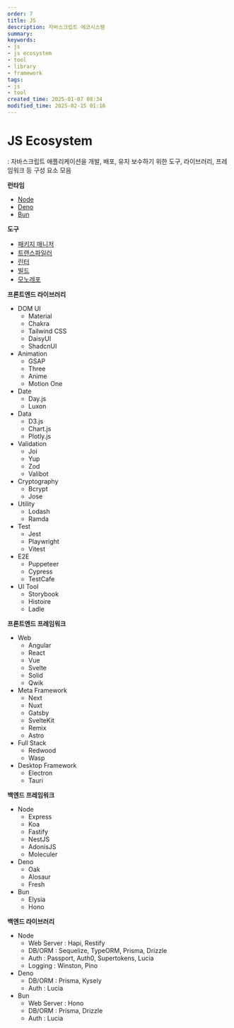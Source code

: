 ```yaml
---
order: 7
title: JS
description: 자바스크립트 에코시스템
summary:
keywords:
- js
- js ecosystem
- tool
- library
- framework
tags:
- js
- tool
created_time: 2025-01-07 08:34
modified_time: 2025-02-15 01:16
---
```


# JS Ecosystem
: 자바스크립트 애플리케이션을 개발, 배포, 유지 보수하기 위한 도구, 라이브러리, 프레임워크 등 구성 요소 모음  

**런타임**
- [Node](./ssjs-node/index.md)
- [Deno](./ssjs-deno/index.md)
- [Bun](./ssjs-bun/index.md)

**도구**
- [패키지 매니저](./js-package-manager.md)
- [트랜스파일러](./js-tool-transpiler.md)
- [린터](./js-tool-linter.md)
- [빌드](./js-tool-build.md)
- [모노레포](./js-tool-monorepo.md)

**프론트엔드 라이브러리**
- DOM UI
  - Material
  - Chakra
  - Tailwind CSS
  - DaisyUI
  - ShadcnUI
- Animation
  - GSAP
  - Three
  - Anime
  - Motion One
- Date
  - Day.js
  - Luxon
- Data
  - D3.js
  - Chart.js
  - Plotly.js
- Validation
  - Joi
  - Yup
  - Zod
  - Valibot
- Cryptography
  - Bcrypt
  - Jose
- Utility
  - Lodash
  - Ramda
- Test
  - Jest
  - Playwright
  - Vitest
- E2E
  - Puppeteer
  - Cypress
  - TestCafe
- UI Tool
  - Storybook
  - Histoire
  - Ladle

**프론트엔드 프레임워크**
- Web
  - Angular
  - React
  - Vue
  - Svelte
  - Solid
  - Qwik
- Meta Framework
  - Next
  - Nuxt
  - Gatsby
  - SvelteKit
  - Remix
  - Astro
- Full Stack
  - Redwood
  - Wasp
- Desktop Framework
  - Electron
  - Tauri


**백엔드 프레임워크**
- Node
  - Express
  - Koa
  - Fastify
  - NestJS
  - AdonisJS
  - Moleculer
- Deno
  - Oak
  - Alosaur
  - Fresh
- Bun
  - Elysia
  - Hono

**백엔드 라이브러리**  
- Node
  - Web Server : Hapi, Restify
  - DB/ORM : Sequelize, TypeORM, Prisma, Drizzle
  - Auth : Passport, Auth0, Supertokens, Lucia
  - Logging : Winston, Pino
- Deno
  - DB/ORM : Prisma, Kysely
  - Auth : Lucia
- Bun
  - Web Server : Hono
  - DB/ORM : Prisma, Drizzle
  - Auth : Lucia